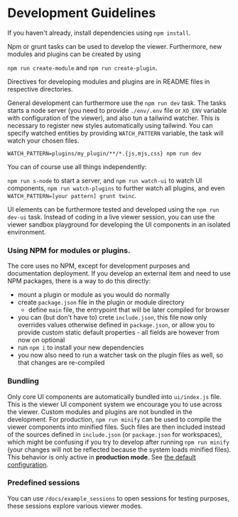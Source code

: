 # Development Guidelines

If you haven't already, install dependencies using ``npm install``.

Npm or grunt tasks can be used to develop the viewer. Furthermore, new modules and plugins can be
created by using

``npm run create-module`` and `npm run create-plugin`.

Directives for developing modules and plugins are in README files in respective directories. 

General development can furthermore use the ``npm run dev`` task. The tasks starts a node server
(you need to provide `./env/.env` file or `XO_ENV` variable with configuration of the viewer), and
also tun a tailwind watcher. This is necessary to register new styles automatically using tailwind.
You can specify watched entities by providing ``WATCH_PATTERN`` variable, the task will 
watch your chosen files.

``WATCH_PATTERN=plugins/my_plugin/**/*.{js,mjs,css} npm run dev``

You can of course use all things independently:

``npm run s-node`` to start a server, and `npm run watch-ui` to watch UI components, `npm run watch-plugins`
to further watch all plugins, and even ``WATCH_PATTERN=[your pattern] grunt twinc``.

UI elements can be furthermore tested and developed using the ``npm run dev-ui`` task.
Instead of coding in a live viewer session, you can use the viewer sandbox playground for
developing the UI components in an isolated environment.

### Using NPM for modules or plugins.
The core uses no NPM, except for development purposes and documentation deployment.
If you develop an external item and need to use NPM packages, there is a way to do this directly:
 - mount a plugin or module as you would do normally
 - create ``package.json`` file in the plugin or module directory
   - define ``main`` file, the entrypoint that will be later compiled for browser
 - you can (but don't have to) crete ``include.json``, this file now only overrides values otherwise
 defined in ``package.json``, or allow you to provide custom static default properties - all fields are
 however from now on optional
 - run ``npm i`` to install your new dependencies
 - you now also need to run a watcher task on the plugin files as well, so that changes are re-compiled


### Bundling
Only core UI components are automatically bundled into ``ui/index.js`` file. This is the viewer UI component
system we encourage you to use across the viewer. Custom modules and plugins are not bundled in the development.
For production, ``npm run minify`` can be used to compile the viewer components into minified files.
Such files are then included instead of the sources defined in ``include.json`` (or `package.json` for workspaces), 
which might be confusing if you try to develop after running ``npm run minify`` (your changes will not be reflected because
the system loads minified files). This behavior is only active in **production mode**. See [the default configuration](./src/config.json).
### Predefined sessions
You can use ``/docs/example_sessions`` to open sessions for testing purposes, these sessions
explore various viewer modes.